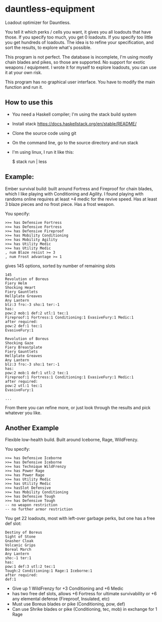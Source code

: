 # dauntless-equipment

Loadout optimizer for Dauntless.

You tell it which perks / cells you want, it gives you all loadouts that have those.
If you specify too much, you get 0 loadouts.
If you specify too little you get hundreds of loadouts.
The idea is to refine your specification, and sort the results, to explore what's possible.

This program is not perfect.
The database is incomplete, I'm using mostly chain blades and pikes, so those are supported.
No support for exotic weapons / equipment.
I wrote it for myself to explore loadouts, you can use it at your own risk.

This program has no graphical user interface. You have to modify the main function and run it.


## How to use this

- You need a Haskell compiler; I'm using the stack build system
- Install stack https://docs.haskellstack.org/en/stable/README/
- Clone the source code using git
- On the command line, go to the source directory and run stack
- I'm using linux, I run it like this:

    $ stack run | less

## Example:

Ember survival build: built around Fortress and Fireproof for chain blades,
which I like playing with Conditioning and Agility. I found playing with
randoms online requires at least +4 medic for the revive speed.
Has at least 3 blaze pieces and no frost piece.
Has a frost weapon.

You specify:

    >>= has Defensive Fortress
    >>= has Defensive Fortress
    >>= has Defensive Fireproof
    >>= has Mobility Conditioning
    >>= has Mobility Agility
    >>= has Utility Medic
    >>= has Utility Medic
    , num Blaze resist >= 3
    , num Frost advantage >= 1

gives 145 options, sorted by number of remaining slots

    145
    Revolution of Boreus
    Fiery Helm
    Shocking Heart
    Fiery Gauntlets
    Hellplate Greaves
    Any Lantern
    blz:3 fro:-3 sho:1 ter:-1
    has:
    pow:2 mob:1 def:2 utl:1 tec:1
    Fireproof:1 Fortress:1 Conditioning:1 EvasiveFury:1 Medic:1
    after required:
    pow:2 def:1 tec:1
    EvasiveFury:1

    Revolution of Boreus
    Shocking Gaze
    Fiery Breastplate
    Fiery Gauntlets
    Hellplate Greaves
    Any Lantern
    blz:3 fro:-3 sho:1 ter:-1
    has:
    pow:2 mob:1 def:1 utl:2 tec:1
    Fireproof:1 Fortress:1 Conditioning:1 EvasiveFury:1 Medic:1
    after required:
    pow:2 utl:1 tec:1
    EvasiveFury:1

    ...

From there you can refine more, or just look through the results and pick
whatever you like.


## Another Example

Flexible low-health build. Built around Iceborne, Rage, WildFrenzy.

You specify:

    >>= has Defensive Iceborne
    >>= has Defensive Iceborne
    >>= has Technique WildFrenzy
    >>= has Power Rage
    >>= has Power Rage
    >>= has Utility Medic
    >>= has Utility Medic
    >>= hasSlot Defensive
    >>= has Mobility Conditioning
    >>= has Defensive Tough
    >>= has Defensive Tough
    -- no weapon restriction
    -- no further armor restriction

You get 22 loadouts, most with left-over garbage perks, but one has a free def
slot:

    Destiny of Boreus
    Sight of Stone
    Gnasher Cloak
    Volcanic Grips
    Boreal March
    Any Lantern
    sho:-1 ter:1
    has:
    pow:1 def:3 utl:2 tec:1
    Tough:2 Conditioning:1 Rage:1 Iceborne:1
    after required:
    def:1

- Give up 1 WildFrenzy for +3 Conditioning and +6 Medic
- has two free def slots, allows +6 Fortress for ultimate survivability or +6
  any elemental defense (Fireproof, Insulated, etc)
- Must use Boreus blades or pike (Conditioning, pow, def)
- Can use Shrike blades or pike (Conditioning, tec, mob) in exchange for 1 Rage
